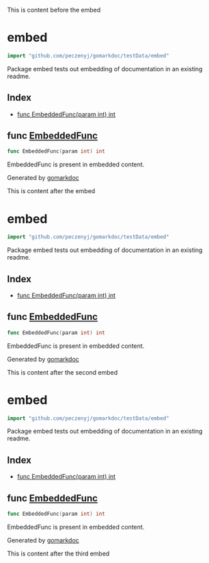 This is content before the embed

<!-- gomarkdoc:embed:start -->

<!-- Code generated by gomarkdoc. DO NOT EDIT -->

# embed

```go
import "github.com/peczenyj/gomarkdoc/testData/embed"
```

Package embed tests out embedding of documentation in an existing readme.

## Index

- [func EmbeddedFunc(param int) int](<#func-embeddedfunc>)


## func [EmbeddedFunc](<https://github.com/peczenyj/gomarkdoc/blob/master/testData/embed/embed.go#L6>)

```go
func EmbeddedFunc(param int) int
```

EmbeddedFunc is present in embedded content.



Generated by [gomarkdoc](<https://github.com/peczenyj/gomarkdoc>)


<!-- gomarkdoc:embed:end -->

This is content after the embed

<!-- gomarkdoc:embed:start -->

<!-- Code generated by gomarkdoc. DO NOT EDIT -->

# embed

```go
import "github.com/peczenyj/gomarkdoc/testData/embed"
```

Package embed tests out embedding of documentation in an existing readme.

## Index

- [func EmbeddedFunc(param int) int](<#func-embeddedfunc>)


## func [EmbeddedFunc](<https://github.com/peczenyj/gomarkdoc/blob/master/testData/embed/embed.go#L6>)

```go
func EmbeddedFunc(param int) int
```

EmbeddedFunc is present in embedded content.



Generated by [gomarkdoc](<https://github.com/peczenyj/gomarkdoc>)


<!-- gomarkdoc:embed:end -->

This is content after the second embed

<!-- gomarkdoc:embed:start -->

<!-- Code generated by gomarkdoc. DO NOT EDIT -->

# embed

```go
import "github.com/peczenyj/gomarkdoc/testData/embed"
```

Package embed tests out embedding of documentation in an existing readme.

## Index

- [func EmbeddedFunc(param int) int](<#func-embeddedfunc>)


## func [EmbeddedFunc](<https://github.com/peczenyj/gomarkdoc/blob/master/testData/embed/embed.go#L6>)

```go
func EmbeddedFunc(param int) int
```

EmbeddedFunc is present in embedded content.



Generated by [gomarkdoc](<https://github.com/peczenyj/gomarkdoc>)


<!-- gomarkdoc:embed:end -->

This is content after the third embed